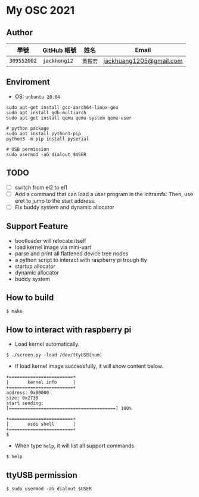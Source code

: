 # My OSC 2021

## Author

| 學號 | GitHub 帳號 | 姓名 | Email |
| --- | ----------- | --- | --- |
|`309552002`| `jackhong12` | `黃振宏` | jackhuang1205@gmail.com |

## Enviroment
- OS: `unbuntu 20.04`
```
sudo apt-get install gcc-aarch64-linux-gnu
sudo apt install gdb-multiarch
sudo apt-get install qemu qemu-system qemu-user

# python package
sudo apt install python3-pip
python3 -m pip install pyserial

# USB permission
sudo usermod -aG dialout $USER
```

## TODO
- [ ] switch from el2 to el1
- [ ] Add a command that can load a user program in the initramfs. Then, use eret to jump to the start address.
- [ ] Fix buddy system and dynamic allocator

## Support Feature
- bootloader will relocate itself
- load kernel image via mini-uart
- parse and print all flattened device tree nodes
- a python script to interact with raspberry pi trough tty
- startup allocator
- dynamic allocator
- buddy system

## How to build
```
$ make
```

## How to interact with raspberry pi
- Load kernel automatically.
```
$ ./screen.py -load /dev/ttyUSB[num]
```

- If load kernel image successfully, it will show content below.
```
+========================+
|       kernel info      |
+========================+
address: 0x80000
size: 0x2730
start sending:
[========================================] 100%

+========================+
|       osdi shell       |
+========================+
$

```

- When type `help`, it will list all support commands.
```
$ help
```

## ttyUSB permission
```
$ sudo usermod -aG dialout $USER
```

